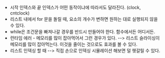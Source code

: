 * 시작 인덱스와 끝 인덱스가 어떤 동작이냐에 따라서도 달라진다. (clock, cntclock)
* 리스트 내에서 for 문을 돌릴 때, 요소의 개수가 변하면 원하는 대로 실행되지 않을 수 있다.
* while은 조건문을 빠져나갈 경우를 반드시 만들어야 한다. 함수에서든 어디서든.
* 런타임 에러 - 메모리를 많이 잡아먹어서 그런 경우가 있다.
  --> 리스트 슬라이싱이 메모리를 많이 잡아먹는다. 이것을 줄이는 것으로도 효과를 볼 수 있다.
* 리스트 인덱싱 할 때
  --> 직접 손으로 인덱싱 시뮬레이션 해보면 덜 헷갈릴 수 있다.